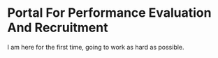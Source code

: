 # Portal For Performance Evaluation And Recruitment
I am here for the first time, going to work as hard as possible. 
